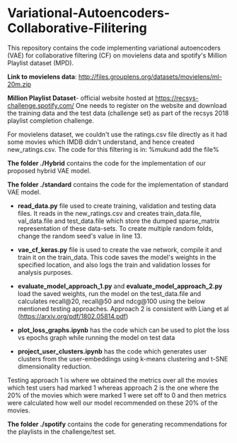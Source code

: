 # Variational-Autoencoders-Collaborative-Filitering
This repository contains the code implementing variational autoencoders (VAE) for collaborative filtering (CF) on movielens data and spotify's Million Playlist dataset (MPD).

**Link to movielens data**: http://files.grouplens.org/datasets/movielens/ml-20m.zip

**Million Playlist Dataset**-  official website hosted at https://recsys-challenge.spotify.com/
One needs to register on the website and download the training data and the test data (challenge set) as part of the recsys 2018 playlist completion challenge.

For movielens dataset, we couldn't use the ratings.csv file directly as it had some movies which IMDB didn't understand, and hence created new_ratings.csv. The code for this filtering is in:  %mukund add the file%

**The folder ./Hybrid** contains the code for the implementation of our proposed hybrid VAE model.

**The folder ./standard** contains the code for the implementation of standard VAE model.
- **read_data.py** file used to create training, validation and testing data files. It reads in the new_ratings.csv and creates train_data.file, val_data.file and test_data.file which store the dumped sparse_matrix representation of these data-sets. To create multiple random folds, change the random seed's value in line 13.

- **vae_cf_keras.py** file is used to create the vae network, compile it and train it on the train_data. This code saves the model's weights in the specified location, and also logs the train and validation losses for analysis purposes.

- **evaluate_model_approach_1.py** and **evaluate_model_approach_2.py** load the saved weights, run the model on the test_data.file and calculates recall@20, recall@50 and ndcg@100 using the below mentioned testing approaches. Approach 2 is consistent with Liang et al (https://arxiv.org/pdf/1802.05814.pdf)

- **plot_loss_graphs.ipynb** has the code which can be used to plot the loss vs epochs graph while running the model on test data

- **project_user_clusters.ipynb** has the code which generates user clusters from the user-embeddings using k-means clustering and t-SNE dimensionality reduction.

Testing approach 1 is where we obtained the metrics over all the movies which test users had marked 1 whereas approach 2 is the one where the 20% of the movies which were marked 1 were set off to 0 and then metrics were calculated how well our model recommended on these 20% of the movies.


**The folder ./spotify** contains the code for generating recommendations for the playlists in the challenge/test set.
